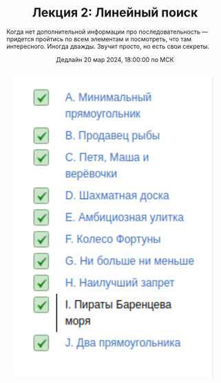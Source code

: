 <h1 align="center">
Лекция 2: Линейный поиск
</h1>

<p>
Когда нет дополнительной информации про последовательность — придется пройтись по всем элементам и посмотреть, что там интересного. Иногда дважды. Звучит просто, но есть свои секреты.
</p>

<p align="center">
Дедлайн 20 мар 2024, 18:00:00 по МСК
</p>

<br>

<div align="center">
<img src="./docs/img/stat.png" height="700px" /> 
</div>
